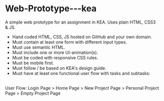 # Web-Prototype---kea
A simple web prototype for an assignment in KEA.  Uses plain HTML, CSS3 &amp; JS.  

- Hand coded HTML, CSS, JS hosted on GitHub and your own domain.
- Must contain at least one form with different input types.
- Must use semantic HTML.
- Must include one or more UI-animation(s).
- Must be coded with responsive CSS rules.
- Must be mobile first.
- Must follow / be based on KEA's design guide.
- Must have at least one functional user flow with tasks and subtasks: 
<br>
  User Flow: Login Page > Home Page > New Project Page > Personal Project Page > Empty Project Page

